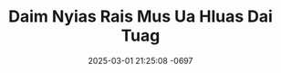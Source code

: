 ---
layout: movie-video-data
date: 2025-03-01 21:25:08 -0697
categories: movie

# Site Attributes
title: "Daim Nyias Rais Mus Ua Hluas Dai Tuag"
permalink: "/movie/Daim_Nyias_Rais_Mus_Ua_Hluas_Dai_Tuag"

# Movie Attributes
synopsis: ""
producer: "Moonlight Productions"
director: ""
writer: ""
video_link: "https://youtu.be/1CjHPh6CTfE?si=NgvlRYW5JiE6sgbp"
genre: "Drama"
year: "2007"
release_type: "DVD VHS"
storage: "Center for Hmong Studies"
thumbnail: "/assets/images/movie_thumbnails/Daim Nyias Rais Mus Ua Hluas Dai Tuag.jpeg"
publishing_company: "Moonlight Production"

# Sequels + Parts
base_movie: ""
total_parts: 0
sequel: ""

# Movie Cast
cast:
- name: "Tuam Zeej"
- name: "Kav Hawj"
- name: "Neeb Hawj"
- name: "See Yaj"
- name: "Tshaj Vwj"
- name: "Paj Yeeb Lis"
---